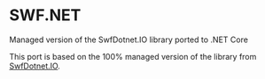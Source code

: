 # SWF.NET

Managed version of the SwfDotnet.IO library ported to .NET Core

This port is based on the 100% managed version of the library from [SwfDotnet.IO](https://sourceforge.net/projects/swfdotnet/).